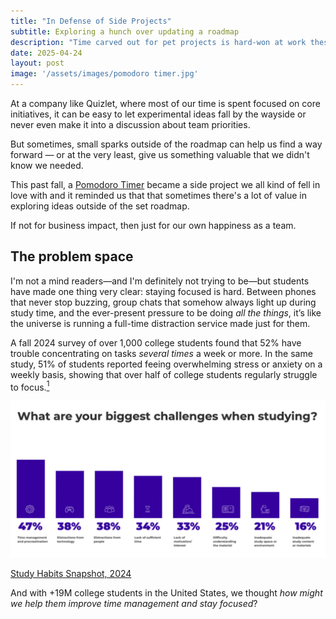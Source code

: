 ```yaml
---
title: "In Defense of Side Projects"
subtitle: Exploring a hunch over updating a roadmap
description: "Time carved out for pet projects is hard-won at work these days, but there's so much value in spending time outside official company projects."
date: 2025-04-24
layout: post
image: '/assets/images/pomodoro timer.jpg'
---
```


At a company like Quizlet, where most of our time is spent focused on core initiatives, it can be easy to let experimental ideas fall  by the wayside or never even make it into a discussion about team priorities. 

But sometimes, small sparks outside of the roadmap can help us find a way forward — or at the very least, give us something valuable that we didn't know we needed. 

This past fall, a <a href="https://quizlet.com/features/pomodoro-timer">Pomodoro Timer</a> became a side project we all kind of fell in love with and it reminded us that that sometimes there's a lot of value in exploring ideas outside of the set roadmap. 

If not for business impact, then just for our own happiness as a team. 

<h2>The problem space</h2>
I'm not a mind readers—and I'm definitely not trying to be—but students have made one thing very clear: staying focused is hard. Between phones that never stop buzzing, group chats that somehow always light up during study time, and the ever-present pressure to be doing <em>all the things</em>, it’s like the universe is running a full-time distraction service made just for them. 

A fall 2024 survey of over 1,000 college students found that 52% have trouble concentrating on tasks <em>several times</em> a week or more. In the same study, 51% of students reported feeing overwhelming stress or anxiety on a weekly basis, showing that over half of college students regularly struggle to focus.<a href="https://kahoot.com/press/2024/10/29/study-habits-snapshot-2024/#:~:text=match%20at%20L142%20challenges%2C%20with,a%20week%20or%20every%20day:"><sup>1</sup></a>

<img src="/assets/images/study-challenges.jpg">
<p style="text-align: right;"></p><a href="https://kahoot.com/kahoot-study-survey/">Study Habits Snapshot, 2024</a></p>

And with +19M college students in the United States, we thought <em>how might we help them improve time management and stay focused</em>?

<blockquote>
  
</blockquote>
